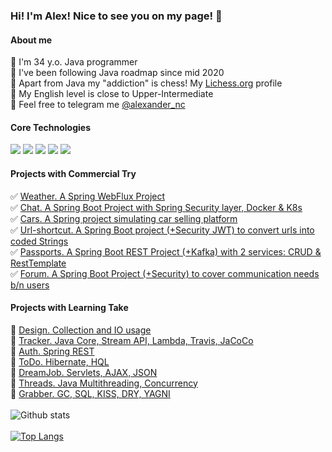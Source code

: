 ### Hi! I'm Alex! Nice to see you on my page! :wave:

#### About me
:small_blue_diamond: I'm 34 y.o. Java programmer <br/>
:small_blue_diamond: I've been following Java roadmap since mid 2020 <br/>
:small_blue_diamond: Apart from Java my "addiction" is chess! My [Lichess.org](https://lichess.org/@/Aleks_NCH) profile <br/>
:small_blue_diamond: My English level is close to Upper-Intermediate  <br/>
:small_blue_diamond: Feel free to telegram me [@alexander_nc](https://t.me/@alexander_nc) <br/>

#### Core Technologies
![](https://img.shields.io/badge/Java-%3E%3D8-orange)
![](https://img.shields.io/badge/Spring-%3E%3D5-green)
![](https://img.shields.io/badge/Hibernate-%3E%3D5-yellow)
![](https://img.shields.io/badge/Maven-3-red)
![](https://img.shields.io/badge/PostgreSQL-%3E%3D9-blue)

#### Projects with Commercial Try
:white_check_mark: [Weather. A Spring WebFlux Project](https://github.com/AlexanderBanar/weather) <br/>
:white_check_mark: [Chat. A Spring Boot Project with Spring Security layer, Docker & K8s](https://github.com/AlexanderBanar/job4j_chat) <br/>
:white_check_mark: [Cars. A Spring project simulating car selling platform](https://github.com/AlexanderBanar/job4j_cars)  <br/>
:white_check_mark: [Url-shortcut. A Spring Boot project (+Security JWT) to convert urls into coded Strings](https://github.com/AlexanderBanar/job4j.url_shortcut) <br/>
:white_check_mark: [Passports. A Spring Boot REST Project (+Kafka) with 2 services: CRUD & RestTemplate](https://github.com/AlexanderBanar/Passports_job4j)  <br/>
:white_check_mark: [Forum. A Spring Boot Project (+Security) to cover communication needs b/n users](https://github.com/AlexanderBanar/job4j_forum) <br/>

#### Projects with Learning Take
:small_orange_diamond: [Design. Collection and IO usage](https://github.com/AlexanderBanar/job4j_design) <br/>
:small_orange_diamond: [Tracker. Java Core, Stream API, Lambda, Travis, JaCoCo](https://github.com/AlexanderBanar/job4j_tracker) <br/>
:small_orange_diamond: [Auth. Spring REST](https://github.com/AlexanderBanar/job4j_auth) <br/>
:small_orange_diamond: [ToDo. Hibernate, HQL](https://github.com/AlexanderBanar/job4j_todo) <br/>
:small_orange_diamond: [DreamJob. Servlets, AJAX, JSON](https://github.com/AlexanderBanar/job4j_dreamjob) <br/>
:small_orange_diamond: [Threads. Java Multithreading, Concurrency](https://github.com/AlexanderBanar/job4j_threads) <br/>
:small_orange_diamond: [Grabber. GC, SQL, KISS, DRY, YAGNI](https://github.com/AlexanderBanar/job4j_grabber)  <br/>
<br/>
![Github stats](https://github-readme-stats.vercel.app/api?username=AlexanderBanar&hide=stars,prs,issues,contribs) <br/>
<br/>
[![Top Langs](https://github-readme-stats.vercel.app/api/top-langs/?username=AlexanderBanar&layout=compact)](https://github.com/ShamRail/github-readme-stats)
